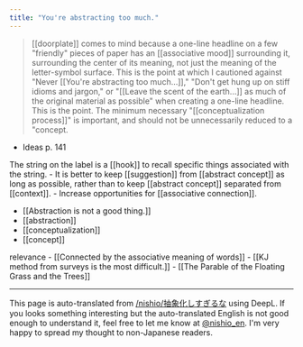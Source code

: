 ```yaml
---
title: "You're abstracting too much."
---
```


> [[doorplate]] comes to mind because a one-line headline on a few "friendly" pieces of paper has an [[associative mood]] surrounding it, surrounding the center of its meaning, not just the meaning of the letter-symbol surface. This is the point at which I cautioned against "Never [[You're abstracting too much...]]," "Don't get hung up on stiff idioms and jargon," or "[[Leave the scent of the earth...]] as much of the original material as possible" when creating a one-line headline. This is the point. The minimum necessary "[[conceptualization process]]" is important, and should not be unnecessarily reduced to a "concept.
- Ideas p. 141

The string on the label is a [[hook]] to recall specific things associated with the string.
    - It is better to keep [[suggestion]] from [[abstract concept]] as long as possible, rather than to keep [[abstract concept]] separated from [[context]].
    - Increase opportunities for [[associative connection]].

- [[Abstraction is not a good thing.]]
- [[abstraction]]
- [[conceptualization]]
- [[concept]]

relevance
    - [[Connected by the associative meaning of words]]
    - [[KJ method from surveys is the most difficult.]]
    - [[The Parable of the Floating Grass and the Trees]]

---
This page is auto-translated from [/nishio/抽象化しすぎるな](https://scrapbox.io/nishio/抽象化しすぎるな) using DeepL. If you looks something interesting but the auto-translated English is not good enough to understand it, feel free to let me know at [@nishio_en](https://twitter.com/nishio_en). I'm very happy to spread my thought to non-Japanese readers.